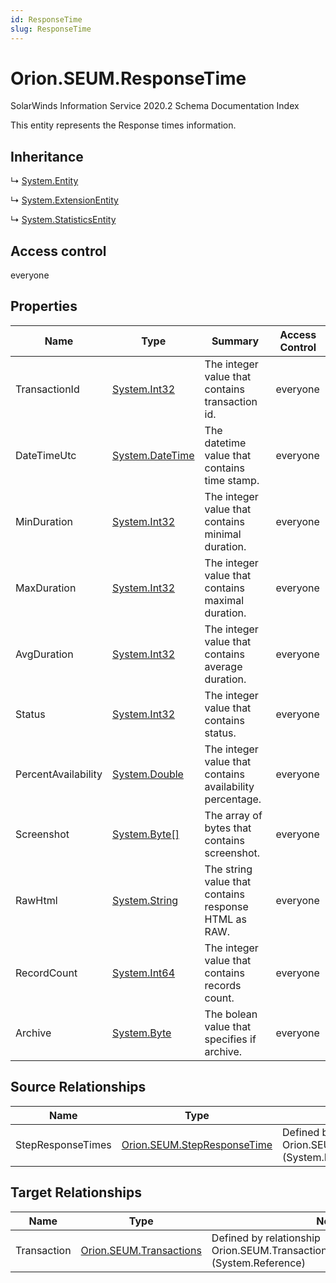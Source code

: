```yaml
---
id: ResponseTime
slug: ResponseTime
---
```


# Orion.SEUM.ResponseTime

SolarWinds Information Service 2020.2 Schema Documentation Index

This entity represents the Response times information.

## Inheritance

↳ [System.Entity](./../System/Entity)

↳ [System.ExtensionEntity](./../System/ExtensionEntity)

↳ [System.StatisticsEntity](./../System/StatisticsEntity)

## Access control

everyone

## Properties

| Name | Type | Summary | Access Control |
| ------ | ------ | ------ | ------ |
| TransactionId | [System.Int32](https://docs.microsoft.com/en-us/dotnet/api/system.int32) | The integer value that contains transaction id. | everyone |
| DateTimeUtc | [System.DateTime](https://docs.microsoft.com/en-us/dotnet/api/system.datetime) | The datetime value that contains time stamp. | everyone |
| MinDuration | [System.Int32](https://docs.microsoft.com/en-us/dotnet/api/system.int32) | The integer value that contains minimal duration. | everyone |
| MaxDuration | [System.Int32](https://docs.microsoft.com/en-us/dotnet/api/system.int32) | The integer value that contains maximal duration. | everyone |
| AvgDuration | [System.Int32](https://docs.microsoft.com/en-us/dotnet/api/system.int32) | The integer value that contains average duration. | everyone |
| Status | [System.Int32](https://docs.microsoft.com/en-us/dotnet/api/system.int32) | The integer value that contains status. | everyone |
| PercentAvailability | [System.Double](https://docs.microsoft.com/en-us/dotnet/api/system.double) | The integer value that contains availability percentage. | everyone |
| Screenshot | [System.Byte[]](https://docs.microsoft.com/en-us/dotnet/api/system.byte) | The array of bytes that contains screenshot. | everyone |
| RawHtml | [System.String](https://docs.microsoft.com/en-us/dotnet/api/system.string) | The string value that contains response HTML as RAW. | everyone |
| RecordCount | [System.Int64](https://docs.microsoft.com/en-us/dotnet/api/system.int64) | The integer value that contains records count. | everyone |
| Archive | [System.Byte](https://docs.microsoft.com/en-us/dotnet/api/system.byte) | The bolean value that specifies if archive. | everyone |

## Source Relationships

| Name | Type | Notes |
| ------ | ------ | ------ |
| StepResponseTimes | [Orion.SEUM.StepResponseTime](./../Orion.SEUM/StepResponseTime) | Defined by relationship Orion.SEUM.ResponseTimeReferencesStepResponseTime (System.Reference) |

## Target Relationships

| Name | Type | Notes |
| ------ | ------ | ------ |
| Transaction | [Orion.SEUM.Transactions](./../Orion.SEUM/Transactions) | Defined by relationship Orion.SEUM.TransactionReferencesResponseTime (System.Reference) |

